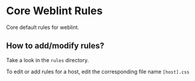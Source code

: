 # Core Weblint Rules

Core default rules for weblint.

## How to add/modify rules?

Take a look in the `rules` directory.

To edit or add rules for a host, edit the corresponding file name `[host].css`
